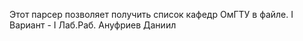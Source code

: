 Этот парсер позволяет получить список кафедр ОмГТУ в файле.
I Вариант - I Лаб.Раб. 
Ануфриев Даниил
